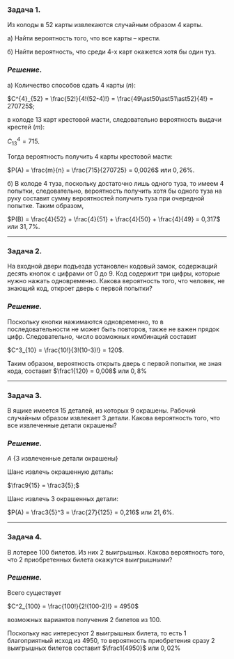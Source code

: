 ### **Задача 1**.

Из колоды в 52 карты извлекаются случайным образом 4 карты. 

a) Найти вероятность того, что все карты – крести. 

б) Найти вероятность, что среди 4-х карт окажется хотя бы один туз.

### ***Решение***.

а) Количество способов сдать 4 карты ($n$):

 $C^{4}_{52} = \frac{52!}{4!(52-4)!} = \frac{49\ast50\ast51\ast52}{4!} = 270725$; 

в колоде 13 карт крестовой масти, следовательно вероятность выдачи крестей ($m$):

$С^4_{13} = 715$.

Тогда вероятность получить 4 карты крестовой масти:

$P(A) = \frac{m}{n} = \frac{715}{270725} = 0,0026$ или $0,26\%$. 

б) В колоде 4 туза, поскольку достаточно лишь одного туза, то имеем 4 попытки, следовательно, вероятность получить хотя бы одного туза на руку составит сумму вероятностей получить туза при очередной попытке. Таким образом,

$P(B) = \frac{4}{52} + \frac{4}{51} + \frac{4}{50} + \frac{4}{49} = 0,317$ или $31,7\%$.

---

### **Задача 2.**
На входной двери подъезда установлен кодовый замок, содержащий десять кнопок с цифрами от 0 до 9. 
Код содержит три цифры, которые нужно нажать одновременно. Какова вероятность того, 
что человек, не знающий код, откроет дверь с первой попытки?

### ***Решение.***
Поскольку кнопки нажимаются одновременно, то в последовательности не может быть повторов, также не важен прядок цифр.
Следовательно, число возможных комбинаций составит 

$С^3_{10} = \frac{10!}{3!(10-3)!} = 120$.

Таким образом, вероятность открыть дверь с первой попытки, не зная кода, составит $\frac1{120} = 0,008$ или $0,8\%$

---
### **Задача 3.**
В ящике имеется 15 деталей, из которых 9 окрашены. 
Рабочий случайным образом извлекает 3 детали. 
Какова вероятность того, что все извлеченные детали окрашены?

### ***Решение.***
$A$ {3 извлеченные детали окрашены}

Шанс извлечь окрашенную деталь:

$\frac9{15} = \frac3{5};$

Шанс извлечь 3 окрашенных детали:

$P(A) = \frac3{5}^3 = \frac{27}{125} = 0,216$ или $21,6\%$.

---
### **Задача 4.**
В лотерее 100 билетов. Из них 2 выигрышных. Какова вероятность того, что 2 приобретенных билета окажутся выигрышными?

### ***Решение.***

Всего существует

$C^2_{100} = \frac{100!}{2!(100-2)!} = 4950$

возможных вариантов получения 2 билетов из 100. 

Поскольку нас интересуют 2 выигрышных билета, то есть 1 благоприятный исход из 4950, то вероятность приобретения сразу 2 выигрышных билетов составит
$\frac1{4950}$ или $0,02\%$
